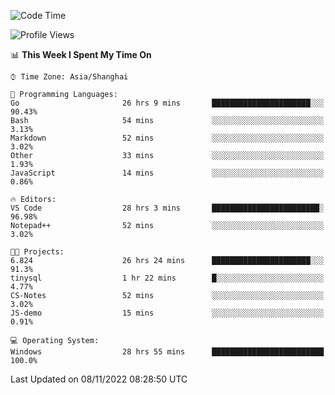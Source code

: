 <!--START_SECTION:waka-->
![Code Time](http://img.shields.io/badge/Code%20Time-312%20hrs%2025%20mins-blue)

![Profile Views](http://img.shields.io/badge/Profile%20Views-3-blue)

📊 **This Week I Spent My Time On** 

```text
⌚︎ Time Zone: Asia/Shanghai

💬 Programming Languages: 
Go                       26 hrs 9 mins       ██████████████████████░░░   90.43% 
Bash                     54 mins             ░░░░░░░░░░░░░░░░░░░░░░░░░   3.13% 
Markdown                 52 mins             ░░░░░░░░░░░░░░░░░░░░░░░░░   3.02% 
Other                    33 mins             ░░░░░░░░░░░░░░░░░░░░░░░░░   1.93% 
JavaScript               14 mins             ░░░░░░░░░░░░░░░░░░░░░░░░░   0.86%

🔥 Editors: 
VS Code                  28 hrs 3 mins       ████████████████████████░   96.98% 
Notepad++                52 mins             ░░░░░░░░░░░░░░░░░░░░░░░░░   3.02%

🐱‍💻 Projects: 
6.824                    26 hrs 24 mins      ██████████████████████░░░   91.3% 
tinysql                  1 hr 22 mins        █░░░░░░░░░░░░░░░░░░░░░░░░   4.77% 
CS-Notes                 52 mins             ░░░░░░░░░░░░░░░░░░░░░░░░░   3.02% 
JS-demo                  15 mins             ░░░░░░░░░░░░░░░░░░░░░░░░░   0.91%

💻 Operating System: 
Windows                  28 hrs 55 mins      █████████████████████████   100.0%

```


 Last Updated on 08/11/2022 08:28:50 UTC
<!--END_SECTION:waka-->